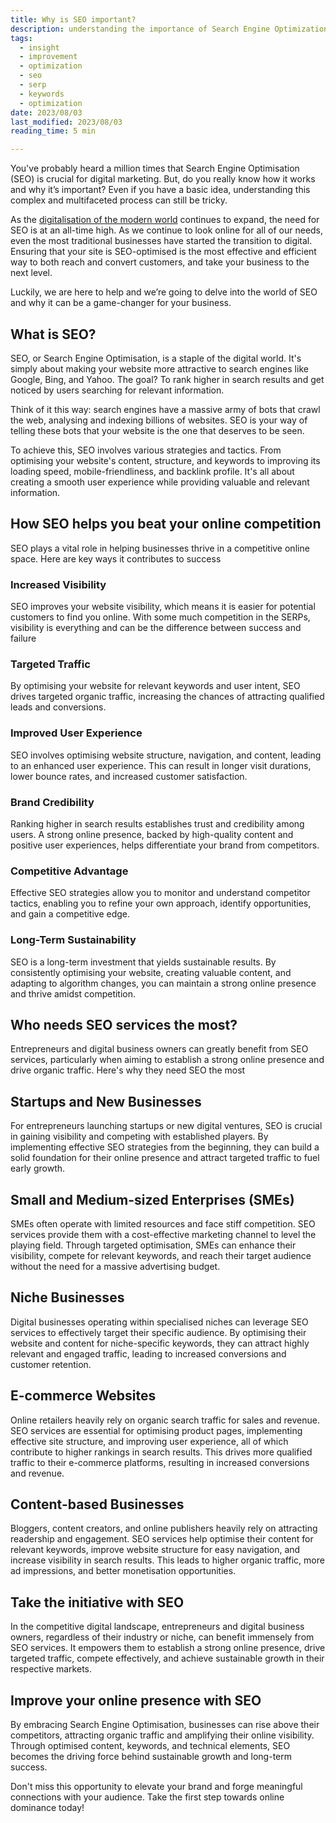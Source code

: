```yaml
---
title: Why is SEO important?
description: understanding the importance of Search Engine Optimization , and how it can improve your sites visibility ,audience and revenue 
tags:
  - insight
  - improvement 
  - optimization 
  - seo
  - serp
  - keywords
  - optimization
date: 2023/08/03
last_modified: 2023/08/03
reading_time: 5 min

---
```


You've probably heard a million times that Search Engine Optimisation (SEO) is crucial for digital marketing. But, do you really know how it works and why it’s important? Even if you have a basic idea, understanding this complex and multifaceted process can still be tricky.

As the [digitalisation of the modern world](https://www.un.org/en/un75/impact-digital-technologies) continues to expand, the need for SEO is at an all-time high. As we continue to look online for all of our needs, even the most traditional businesses have started the transition to digital. Ensuring that your site is SEO-optimised is the most effective and efficient way to both reach and convert customers, and take your business to the next level.

Luckily, we are here to help and we’re going to delve into the world of SEO and why it can be a game-changer for your business.

## What is SEO?

SEO, or Search Engine Optimisation, is a staple of the digital world. It's simply about making your website more attractive to search engines like Google, Bing, and Yahoo. The goal? To rank higher in search results and get noticed by users searching for relevant information.

Think of it this way: search engines have a massive army of bots that crawl the web, analysing and indexing billions of websites. SEO is your way of telling these bots that your website is the one that deserves to be seen.

To achieve this, SEO involves various strategies and tactics. From optimising your website's content, structure, and keywords to improving its loading speed, mobile-friendliness, and backlink profile. It's all about creating a smooth user experience while providing valuable and relevant information.

## How SEO helps you beat your online competition

SEO plays a vital role in helping businesses thrive in a competitive online space. Here are key ways it contributes to success

### Increased Visibility

SEO improves your website visibility, which means it is easier for potential customers to find you online. With some much competition in the SERPs, visibility is everything and can be the difference between success and failure

### Targeted Traffic

By optimising your website for relevant keywords and user intent, SEO drives targeted organic traffic, increasing the chances of attracting qualified leads and conversions.

### Improved User Experience

SEO involves optimising website structure, navigation, and content, leading to an enhanced user experience. This can result in longer visit durations, lower bounce rates, and increased customer satisfaction.

### Brand Credibility

Ranking higher in search results establishes trust and credibility among users. A strong online presence, backed by high-quality content and positive user experiences, helps differentiate your brand from competitors.

### Competitive Advantage

Effective SEO strategies allow you to monitor and understand competitor tactics, enabling you to refine your own approach, identify opportunities, and gain a competitive edge.

### Long-Term Sustainability

SEO is a long-term investment that yields sustainable results. By consistently optimising your website, creating valuable content, and adapting to algorithm changes, you can maintain a strong online presence and thrive amidst competition.

## Who needs SEO services the most?

Entrepreneurs and digital business owners can greatly benefit from SEO services, particularly when aiming to establish a strong online presence and drive organic traffic. Here's why they need SEO the most

## Startups and New Businesses

For entrepreneurs launching startups or new digital ventures, SEO is crucial in gaining visibility and competing with established players. By implementing effective SEO strategies from the beginning, they can build a solid foundation for their online presence and attract targeted traffic to fuel early growth.

## Small and Medium-sized Enterprises (SMEs)

SMEs often operate with limited resources and face stiff competition. SEO services provide them with a cost-effective marketing channel to level the playing field. Through targeted optimisation, SMEs can enhance their visibility, compete for relevant keywords, and reach their target audience without the need for a massive advertising budget.

## Niche Businesses

Digital businesses operating within specialised niches can leverage SEO services to effectively target their specific audience. By optimising their website and content for niche-specific keywords, they can attract highly relevant and engaged traffic, leading to increased conversions and customer retention.

## E-commerce Websites

Online retailers heavily rely on organic search traffic for sales and revenue. SEO services are essential for optimising product pages, implementing effective site structure, and improving user experience, all of which contribute to higher rankings in search results. This drives more qualified traffic to their e-commerce platforms, resulting in increased conversions and revenue.

## Content-based Businesses

Bloggers, content creators, and online publishers heavily rely on attracting readership and engagement. SEO services help optimise their content for relevant keywords, improve website structure for easy navigation, and increase visibility in search results. This leads to higher organic traffic, more ad impressions, and better monetisation opportunities.


## Take the initiative with SEO

In the competitive digital landscape, entrepreneurs and digital business owners, regardless of their industry or niche, can benefit immensely from SEO services. It empowers them to establish a strong online presence, drive targeted traffic, compete effectively, and achieve sustainable growth in their respective markets.

## Improve your online presence with SEO
By embracing Search Engine Optimisation, businesses can rise above their competitors, attracting organic traffic and amplifying their online visibility. Through optimised content, keywords, and technical elements, SEO becomes the driving force behind sustainable growth and long-term success.

Don't miss this opportunity to elevate your brand and forge meaningful connections with your audience. Take the first step towards online dominance today!
